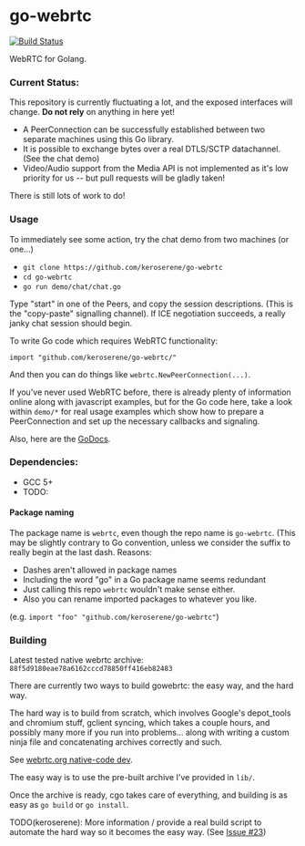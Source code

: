# go-webrtc

[![Build Status](https://travis-ci.org/keroserene/go-webrtc.svg?branch=master)](https://travis-ci.org/keroserene/go-webrtc)

WebRTC for Golang.

### Current Status:

This repository is currently fluctuating a lot, and the exposed interfaces will
change. **Do not rely** on anything in here yet!

- A PeerConnection can be successfully established between two separate machines
  using this Go library.
- It is possible to exchange bytes over a real DTLS/SCTP datachannel. (See the
  chat demo)
- Video/Audio support from the Media API is not implemented as it's low priority
  for us -- but pull requests will be gladly taken!

There is still lots of work to do!

### Usage

To immediately see some action, try the chat demo from two machines (or one...)

- `git clone https://github.com/keroserene/go-webrtc`
- `cd go-webrtc`
- `go run demo/chat/chat.go`

Type "start" in one of the Peers, and copy the session descriptions.
(This is the "copy-paste" signalling channel). If ICE negotiation succeeds,
a really janky chat session should begin.


To write Go code which requires WebRTC functionality:
```
import "github.com/keroserene/go-webrtc/"
```
And then you can do things like `webrtc.NewPeerConnection(...)`.

If you've never used WebRTC before, there is already plenty of information
online along with javascript examples, but for the Go code here, take a look
within `demo/*` for real usage examples which show how to prepare a
PeerConnection and set up the necessary callbacks and signaling.

Also, here are the [GoDocs](https://godoc.org/github.com/keroserene/go-webrtc).

### Dependencies:

- GCC 5+
- TODO:

#### Package naming

The package name is `webrtc`, even though the repo name is `go-webrtc`.
(This may be slightly contrary to Go convention, unless we consider the suffix
to really begin at the last dash. Reasons:
- Dashes aren't allowed in package names
- Including the word "go" in a Go package name seems redundant
- Just calling this repo `webrtc` wouldn't make sense either.
- Also you can rename imported packages to whatever you like.

(e.g. `import "foo" "github.com/keroserene/go-webrtc"`)

### Building

Latest tested native webrtc archive: `88f5d9180eae78a6162cccd78850ff416eb82483`

There are currently two ways to build gowebrtc: the easy way, and the hard way.

The hard way is to build from scratch, which involves Google's
depot_tools and chromium stuff, gclient syncing, which takes a couple
hours, and possibly many more if you run into problems... along with
writing a custom ninja file and concatenating archives correctly and such.

See [webrtc.org native-code dev](http://webrtc.org/native-code/development/).

The easy way is to use the pre-built archive I've provided in `lib/`.

Once the archive is ready, cgo takes care of everything, and building
is as easy as `go build` or `go install`.

TODO(keroserene): More information / provide a real build script to automate
the hard way so it becomes the easy way.
(See [Issue #23](https://github.com/keroserene/go-webrtc/issues/23))
